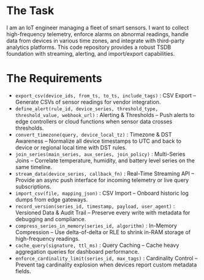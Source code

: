 # The Task

I am an IoT engineer managing a fleet of smart sensors. I want to collect high-frequency telemetry, enforce alarms on abnormal readings, handle data from devices in various time zones, and integrate with third-party analytics platforms. This code repository provides a robust TSDB foundation with streaming, alerting, and import/export capabilities.

# The Requirements

* `export_csv(device_ids, from_ts, to_ts, include_tags)` : CSV Export – Generate CSVs of sensor readings for vendor integration.  
* `define_alert(rule_id, device_series, threshold_type, threshold_value, webhook_url)` : Alerting & Thresholds – Push alerts to edge controllers or cloud functions when sensor data crosses thresholds.  
* `convert_timezone(query, device_local_tz)` : Timezone & DST Awareness – Normalize all device timestamps to UTC and back to device or regional local time with DST rules.  
* `join_series(main_series, aux_series, join_policy)` : Multi-Series Joins – Correlate temperature, humidity, and battery level series on the same timeline.  
* `stream_data(device_series, callback_fn)` : Real-Time Streaming API – Provide an async push interface for incoming telemetry or live query subscriptions.  
* `import_csv(file, mapping_json)` : CSV Import – Onboard historic log dumps from edge gateways.  
* `record_version(series_id, timestamp, payload, user_agent)` : Versioned Data & Audit Trail – Preserve every write with metadata for debugging and compliance.  
* `compress_series_in_memory(series_id, algorithm)` : In-Memory Compression – Use delta-of-delta or RLE to shrink in-RAM storage of high-frequency readings.  
* `cache_query(signature, ttl_ms)` : Query Caching – Cache heavy aggregation queries for dashboard performance.  
* `enforce_cardinality_limit(series_id, max_tags)` : Cardinality Control – Prevent tag cardinality explosion when devices report custom metadata fields.

